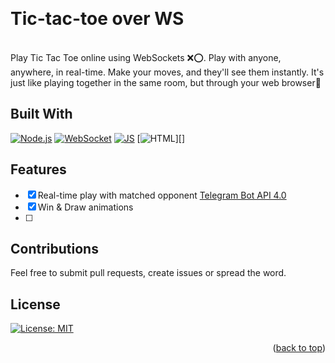<a name="readme-top"></a>

<!-- PROJECT LOGO -->
<br />
<div align="left">
<h1>Tic-tac-toe over WS</h1>


<br>
Play Tic Tac Toe online using WebSockets ❌⭕. Play with anyone, anywhere, in real-time. Make your moves, and they'll see them instantly. It's just like playing together in the same room, but through your web browser📲
 <br>

## Built With
[![Node.js][Nodejs.com]][Nodejs-url]
[![WebSocket]][WS-url]
[![JS]][JS-url]
[![HTML]][]



## Features
- [x] Real-time play with matched opponent [Telegram Bot API 4.0](https://core.telegram.org/bots/api) 
- [x] Win & Draw animations
- [ ] 

## Contributions

Feel free to submit pull requests, create issues or spread the word.

## License

[![License: MIT](https://img.shields.io/badge/License-MIT-yellow.svg)](https://opensource.org/licenses/MIT)


<p align="right">(<a href="#readme-top">back to top</a>)</p>

<!-- MARKDOWN LINKS & IMAGES -->
<!-- https://www.markdownguide.org/basic-syntax/#reference-style-links -->


[Nodejs.com]:https://img.shields.io/badge/Node.js-43853D?style=for-the-badge&logo=node.js&logoColor=white
[Nodejs-url]: https://nodejs.org
[WebSocket]:https://img.shields.io/badge/Websockets-121011?style=for-the-badge&logoColor=white
[WS-url]:https://developer.mozilla.org/en-US/docs/Web/API/WebSockets_API
[JS]: https://img.shields.io/badge/JavaScript-323330?style=for-the-badge&logo=javascript&logoColor=F7DF1E
[JS-url]:https://tc39.es/ecma262/
[HTML]:https://img.shields.io/badge/HTML-239120?style=for-the-badge&logo=html5&logoColor=white